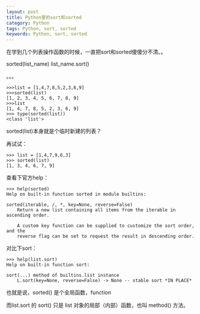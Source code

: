 ```yaml
---
layout: post
title: Python里的sort和sorted
category: Python
tags: Python, sort, sorted
keywords: Python, sort, sorted
---
```



在学到几个列表操作函数的时候，一直把sort和sorted傻傻分不清。。

 sorted(list_name)
 list_name.sort()

。。。

```
>>>list = [1,4,7,8,5,2,3,6,9]
>>>sorted(list)
[1, 2, 3, 4, 5, 6, 7, 8, 9]
>>>list
[1, 4, 7, 8, 5, 2, 3, 6, 9]
>>> type(sorted(list))
<class 'list'>
```

sorted(list)本身就是个临时新建的列表？

再试试：

```
>>> list = [1,4,7,9,6,3]
>>> sorted(list)
[1, 3, 4, 6, 7, 9]
```

查看下官方help：

```
>>> help(sorted)
Help on built-in function sorted in module builtins:

sorted(iterable, /, *, key=None, reverse=False)
    Return a new list containing all items from the iterable in ascending order.

    A custom key function can be supplied to customize the sort order, and the
    reverse flag can be set to request the result in descending order.
```

对比下sort：

```
>>> help(list.sort)
Help on built-in function sort:

sort(...) method of builtins.list instance
    L.sort(key=None, reverse=False) -> None -- stable sort *IN PLACE*
```

也就是说，sorted() 是个全局函数，function

而list.sort 的 sort() 只是 list 对象的局部（内部）函数，也叫 method() 方法。
